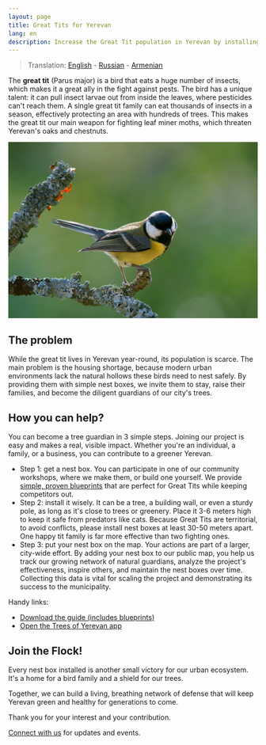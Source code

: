 ```yaml
---
layout: page
title: Great Tits for Yerevan
lang: en
description: Increase the Great Tit population in Yerevan by installing nesting boxes.
---
```

> Translation: [English](./) - [Russian](./ru/) - [Armenian](./am/)

The **great tit** (Parus major) is a bird that eats a huge number of insects, which makes it a great ally in the fight against pests.
The bird has a unique talent: it can pull insect larvae out from inside the leaves, where pesticides can't reach them.
A single great tit family can eat thousands of insects in a season, effectively protecting an area with hundreds of trees.
This makes the great tit our main weapon for fighting leaf miner moths, which threaten Yerevan's oaks and chestnuts.

![Great Tit][2]

## The problem

While the great tit lives in Yerevan year-round, its population is scarce.
The main problem is the housing shortage, because modern urban environments lack the natural hollows these birds need to nest safely.
By providing them with simple nest boxes, we invite them to stay, raise their families, and become the diligent guardians of our city's trees.

## How you can help?

You can become a tree guardian in 3 simple steps.
Joining our project is easy and makes a real, visible impact.
Whether you're an individual, a family, or a business, you can contribute to a greener Yerevan.

- Step 1: get a nest box. You can participate in one of our community workshops, where we make them, or build one yourself. We provide [simple, proven blueprints][1] that are perfect for Great Tits while keeping competitors out.
- Step 2: install it wisely. It can be a tree, a building wall, or even a sturdy pole, as long as it's close to trees or greenery. Place it 3-6 meters high to keep it safe from predators like cats. Because Great Tits are territorial, to avoid conflicts, please install nest boxes at least 30-50 meters apart. One happy tit family is far more effective than two fighting ones.
- Step 3: put your nest box on the map. Your actions are part of a larger, city-wide effort. By adding your nest box to our public map, you help us track our growing network of natural guardians, analyze the project's effectiveness, inspire others, and maintain the nest boxes over time. Collecting this data is vital for scaling the project and demonstrating its success to the municipality.

Handy links:

- [Download the guide (includes blueprints)][1]
- [Open the Trees of Yerevan app](https://yerevan.treemaps.app/)

## Join the Flock!

Every nest box installed is another small victory for our urban ecosystem.
It's a home for a bird family and a shield for our trees.

Together, we can build a living, breathing network of defense that will keep Yerevan green and healthy for generations to come.

Thank you for your interest and your contribution.

[Connect with us](/connect/) for updates and events.

[1]: Great-Tits-for-Yerevan.pdf
[2]: parus-major-2.jpg
